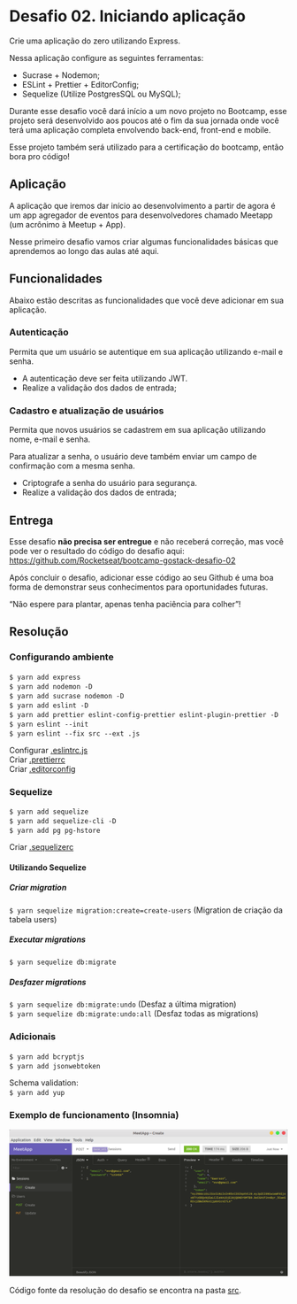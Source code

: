 # Desafio 02. Iniciando aplicação

Crie uma aplicação do zero utilizando Express.

Nessa aplicação configure as seguintes ferramentas:

- Sucrase + Nodemon;
- ESLint + Prettier + EditorConfig;
- Sequelize (Utilize PostgresSQL ou MySQL);

Durante esse desafio você dará início a um novo projeto no Bootcamp, esse projeto será desenvolvido aos poucos até o fim da sua jornada onde você terá uma aplicação completa envolvendo back-end, front-end e mobile.

Esse projeto também será utilizado para a certificação do bootcamp, então bora pro código!

## Aplicação

A aplicação que iremos dar início ao desenvolvimento a partir de agora é um app agregador de eventos para desenvolvedores chamado Meetapp (um acrônimo à Meetup + App).

Nesse primeiro desafio vamos criar algumas funcionalidades básicas que aprendemos ao longo das aulas até aqui.

## Funcionalidades

Abaixo estão descritas as funcionalidades que você deve adicionar em sua aplicação.

### Autenticação

Permita que um usuário se autentique em sua aplicação utilizando e-mail e senha.

- A autenticação deve ser feita utilizando JWT.
- Realize a validação dos dados de entrada;

### Cadastro e atualização de usuários

Permita que novos usuários se cadastrem em sua aplicação utilizando nome, e-mail e senha.

Para atualizar a senha, o usuário deve também enviar um campo de confirmação com a mesma senha.

- Criptografe a senha do usuário para segurança.
- Realize a validação dos dados de entrada;

## Entrega

Esse desafio **não precisa ser entregue** e não receberá correção, mas você pode ver o resultado do código do desafio aqui: https://github.com/Rocketseat/bootcamp-gostack-desafio-02

Após concluir o desafio, adicionar esse código ao seu Github é uma boa forma de demonstrar seus conhecimentos para oportunidades futuras.

“Não espere para plantar, apenas tenha paciência para colher”!

## Resolução

### Configurando ambiente
``$ yarn add express`` <br>
``$ yarn add nodemon -D`` <br>
``$ yarn add sucrase nodemon -D`` <br>
``$ yarn add eslint -D`` <br>
``$ yarn add prettier eslint-config-prettier eslint-plugin-prettier -D`` <br>
``$ yarn eslint --init`` <br>
``$ yarn eslint --fix src --ext .js`` <br>

Configurar [.eslintrc.js](.eslintrc.js) <br>
Criar [.prettierrc](.prettierrc) <br>
Criar [.editorconfig](.editorconfig) <br>

### Sequelize
``$ yarn add sequelize`` <br>
``$ yarn add sequelize-cli -D`` <br>
``$ yarn add pg pg-hstore`` <br>

Criar [.sequelizerc](.sequelizerc)

#### Utilizando Sequelize

##### Criar migration
``$ yarn sequelize migration:create=create-users`` (Migration de criação da tabela users)
##### Executar migrations
``$ yarn sequelize db:migrate``
##### Desfazer migrations
``$ yarn sequelize db:migrate:undo`` (Desfaz a última migration) <br>
``$ yarn sequelize db:migrate:undo:all`` (Desfaz todas as migrations)

### Adicionais
``$ yarn add bcryptjs`` <br>
``$ yarn add jsonwebtoken`` <br>

Schema validation: <br>
``$ yarn add yup`` <br>

### Exemplo de funcionamento (Insomnia)
![funcionamento](funcionamento.png)

Código fonte da resolução do desafio se encontra na pasta [src](/src).
